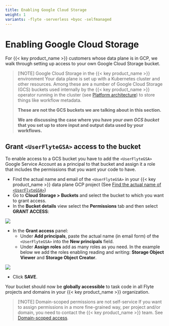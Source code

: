 ```yaml
---
title: Enabling Google Cloud Storage
weight: 1
variants: -flyte -serverless +byoc -selfmanaged
---
```


# Enabling Google Cloud Storage

For {{< key product_name >}} customers whose data plane is in GCP, we walk through setting up access to your own Google Cloud Storage bucket.

> [!NOTE] Google Cloud Storage in the {{< key product_name >}} environment
> Your data plane is set up with a Kubernetes cluster and other resources.
> Among these are a number of Google Cloud Storage (GCS) buckets used internally by the {{< key product_name >}} operator running in the cluster (see [Platform architecture](../platform-architecture)) to store things like workflow metadata.
>
> **These are not the GCS buckets we are talking about in this section.**
>
> **We are discussing the case where you have **_**your own GCS bucket**_** that you set up to store input and output data used by your workflows.**

## Grant `<UserFlyteGSA>` access to the bucket

To enable access to a GCS bucket you have to add the `<UserFlyteGSA>` Google Service Account as a principal to that bucket and assign it a role that includes the permissions that you want your code to have.

* Find the actual name and email of the `<UserFlyteGSA>` in your {{< key product_name >}} data plane GCP project (See [Find the actual name of `<UserFlyteGSA>`](.#find-the-actual-name-of-userflytegsa))
* Go to **Cloud Storage > Buckets** and select the bucket to which you want to grant access.
* In the **Bucket details** view select the **Permissions** tab and then select **GRANT ACCESS**:

![](/_static/images/user-guide/integrations/enabling-gcp-resources/enabling-google-cloud-storage/bucket-details.png)

* In the **Grant access** panel:
  * Under **Add principals**, paste the actual name (in email form) of the `<UserFlyteGSA>` into the **New principals** field.
  * Under **Assign roles** add as many roles as you need.
    In the example below we add the roles enabling reading and writing: **Storage Object Viewer** and **Storage Object Creator**.

![](/_static/images/user-guide/integrations/enabling-gcp-resources/enabling-google-cloud-storage/grant-access-to-bucket.png)

* Click **SAVE**.

Your bucket should now be **globally accessible** to task code in all Flyte projects and domains in your {{< key product_name >}} organization.

> [!NOTE] Domain-scoped permissions are not self-service
> If you want to assign permissions in a more fine-grained way, per project and/or domain, you need to contact the {{< key product_name >}} team.
> See [Domain-scoped access](.#domain-scoped-access).
